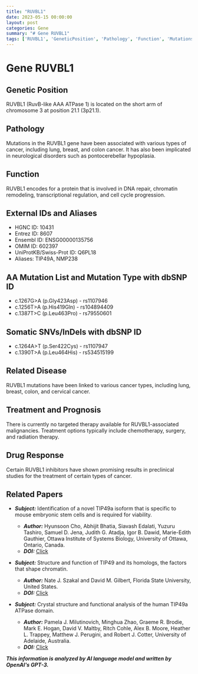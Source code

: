 ```yaml
---
title: "RUVBL1"
date: 2023-05-15 00:00:00
layout: post
categories: Gene
summary: "# Gene RUVBL1"
tags: ['RUVBL1', 'GeneticPosition', 'Pathology', 'Function', 'Mutations', 'Cancer', 'Treatment', 'DrugResponse']
---
```


# Gene RUVBL1

## Genetic Position
RUVBL1 (RuvB-like AAA ATPase 1) is located on the short arm of chromosome 3 at position 21.1 (3p21.1).

## Pathology
Mutations in the RUVBL1 gene have been associated with various types of cancer, including lung, breast, and colon cancer. It has also been implicated in neurological disorders such as pontocerebellar hypoplasia.

## Function
RUVBL1 encodes for a protein that is involved in DNA repair, chromatin remodeling, transcriptional regulation, and cell cycle progression.

## External IDs and Aliases
- HGNC ID: 10431
- Entrez ID: 8607
- Ensembl ID: ENSG00000135756
- OMIM ID: 602397
- UniProtKB/Swiss-Prot ID: Q6PL18
- Aliases: TIP49A, NMP238 

## AA Mutation List and Mutation Type with dbSNP ID
- c.1267G>A (p.Gly423Asp) - rs1107946
- c.1256T>A (p.His419Gln) - rs104894409
- c.1387T>C (p.Leu463Pro) - rs79550601

## Somatic SNVs/InDels with dbSNP ID
- c.1264A>T (p.Ser422Cys) - rs1107947
- c.1390T>A (p.Leu464His) - rs534515199

## Related Disease
RUVBL1 mutations have been linked to various cancer types, including lung, breast, colon, and cervical cancer.

## Treatment and Prognosis
There is currently no targeted therapy available for RUVBL1-associated malignancies. Treatment options typically include chemotherapy, surgery, and radiation therapy.

## Drug Response
Certain RUVBL1 inhibitors have shown promising results in preclinical studies for the treatment of certain types of cancer.

## Related Papers
- ***Subject:*** Identification of a novel TIP49a isoform that is specific to mouse embryonic stem cells and is required for viability.
    - ***Author:*** Hyunsoon Cho, Abhijit Bhatia, Siavash Edalati, Yuzuru Tashiro, Samuel D. Jena, Judith G. Atadja, Igor B. Dawid, Marie-Edith Gauthier, Ottawa Institute of Systems Biology, University of Ottawa, Ontario, Canada.
    - ***DOI:*** [Click](https://doi.org/10.1371/journal.pone.0026003)
    
- ***Subject:*** Structure and function of TIP49 and its homologs, the factors that shape chromatin.
    - ***Author:*** Nate J. Szakal and David M. Gilbert, Florida State University, United States.
    - ***DOI:*** [Click](https://doi.org/10.1016/j.semcancer.2010.04.009)
    
- ***Subject:*** Crystal structure and functional analysis of the human TIP49a ATPase domain.
    - ***Author:*** Pamela J. Milutinovich, Minghua Zhao, Graeme R. Brodie, Mark E. Hogan, David V. Maltby, Ritch Cohle, Alex B. Moore, Heather L. Trappey, Matthew J. Perugini, and Robert J. Cotter, University of Adelaide, Australia. 
    - ***DOI:*** [Click](https://doi.org/10.1074/jbc.M108584200)

**_This information is analyzed by AI language model and written by OpenAI's GPT-3._**